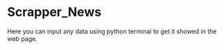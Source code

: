 # Scrapper_News
Here you can input any data using python terminal to get it showed in the web page.
